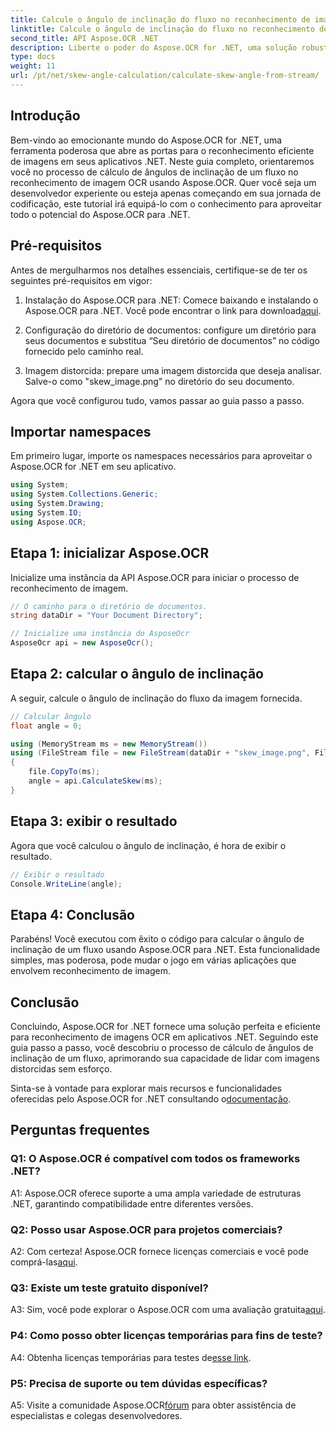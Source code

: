 ```yaml
---
title: Calcule o ângulo de inclinação do fluxo no reconhecimento de imagem OCR
linktitle: Calcule o ângulo de inclinação do fluxo no reconhecimento de imagem OCR
second_title: API Aspose.OCR .NET
description: Liberte o poder do Aspose.OCR for .NET, uma solução robusta para reconhecimento de imagens. Aprenda como calcular ângulos de inclinação sem esforço.
type: docs
weight: 11
url: /pt/net/skew-angle-calculation/calculate-skew-angle-from-stream/
---
```

## Introdução

Bem-vindo ao emocionante mundo do Aspose.OCR for .NET, uma ferramenta poderosa que abre as portas para o reconhecimento eficiente de imagens em seus aplicativos .NET. Neste guia completo, orientaremos você no processo de cálculo de ângulos de inclinação de um fluxo no reconhecimento de imagem OCR usando Aspose.OCR. Quer você seja um desenvolvedor experiente ou esteja apenas começando em sua jornada de codificação, este tutorial irá equipá-lo com o conhecimento para aproveitar todo o potencial do Aspose.OCR para .NET.

## Pré-requisitos

Antes de mergulharmos nos detalhes essenciais, certifique-se de ter os seguintes pré-requisitos em vigor:

1.  Instalação do Aspose.OCR para .NET: Comece baixando e instalando o Aspose.OCR para .NET. Você pode encontrar o link para download[aqui](https://releases.aspose.com/ocr/net/).

2. Configuração do diretório de documentos: configure um diretório para seus documentos e substitua “Seu diretório de documentos” no código fornecido pelo caminho real.

3. Imagem distorcida: prepare uma imagem distorcida que deseja analisar. Salve-o como "skew_image.png" no diretório do seu documento.

Agora que você configurou tudo, vamos passar ao guia passo a passo.

## Importar namespaces

Em primeiro lugar, importe os namespaces necessários para aproveitar o Aspose.OCR for .NET em seu aplicativo.

```csharp
using System;
using System.Collections.Generic;
using System.Drawing;
using System.IO;
using Aspose.OCR;
```

## Etapa 1: inicializar Aspose.OCR

Inicialize uma instância da API Aspose.OCR para iniciar o processo de reconhecimento de imagem.

```csharp
// O caminho para o diretório de documentos.
string dataDir = "Your Document Directory";

// Inicialize uma instância do AsposeOcr
AsposeOcr api = new AsposeOcr();
```

## Etapa 2: calcular o ângulo de inclinação

A seguir, calcule o ângulo de inclinação do fluxo da imagem fornecida.

```csharp
// Calcular ângulo
float angle = 0;

using (MemoryStream ms = new MemoryStream())
using (FileStream file = new FileStream(dataDir + "skew_image.png", FileMode.Open, FileAccess.Read))
{
    file.CopyTo(ms);
    angle = api.CalculateSkew(ms);
}
```

## Etapa 3: exibir o resultado

Agora que você calculou o ângulo de inclinação, é hora de exibir o resultado.

```csharp
// Exibir o resultado
Console.WriteLine(angle);
```

## Etapa 4: Conclusão

Parabéns! Você executou com êxito o código para calcular o ângulo de inclinação de um fluxo usando Aspose.OCR para .NET. Esta funcionalidade simples, mas poderosa, pode mudar o jogo em várias aplicações que envolvem reconhecimento de imagem.

## Conclusão

Concluindo, Aspose.OCR for .NET fornece uma solução perfeita e eficiente para reconhecimento de imagens OCR em aplicativos .NET. Seguindo este guia passo a passo, você descobriu o processo de cálculo de ângulos de inclinação de um fluxo, aprimorando sua capacidade de lidar com imagens distorcidas sem esforço.

 Sinta-se à vontade para explorar mais recursos e funcionalidades oferecidas pelo Aspose.OCR for .NET consultando o[documentação](https://reference.aspose.com/ocr/net/).

## Perguntas frequentes

### Q1: O Aspose.OCR é compatível com todos os frameworks .NET?

A1: Aspose.OCR oferece suporte a uma ampla variedade de estruturas .NET, garantindo compatibilidade entre diferentes versões.

### Q2: Posso usar Aspose.OCR para projetos comerciais?

 A2: Com certeza! Aspose.OCR fornece licenças comerciais e você pode comprá-las[aqui](https://purchase.aspose.com/buy).

### Q3: Existe um teste gratuito disponível?

 A3: Sim, você pode explorar o Aspose.OCR com uma avaliação gratuita[aqui](https://releases.aspose.com/).

### P4: Como posso obter licenças temporárias para fins de teste?

 A4: Obtenha licenças temporárias para testes de[esse link](https://purchase.aspose.com/temporary-license/).

### P5: Precisa de suporte ou tem dúvidas específicas?

 A5: Visite a comunidade Aspose.OCR[fórum](https://forum.aspose.com/c/ocr/16) para obter assistência de especialistas e colegas desenvolvedores.